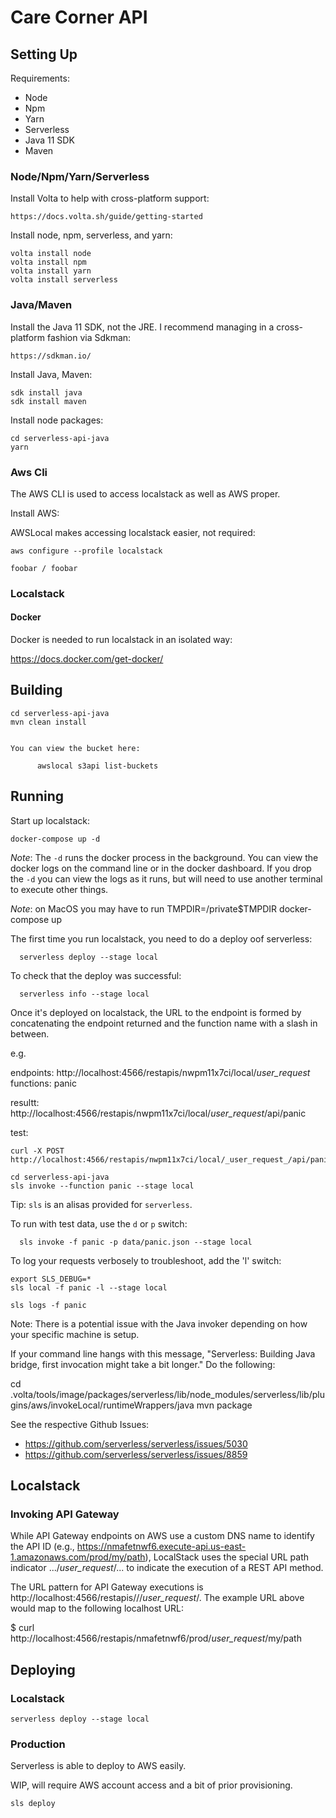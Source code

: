 # Care Corner API

## Setting Up

 Requirements:
  - Node
  - Npm
  - Yarn
  - Serverless
  - Java 11 SDK
  - Maven

### Node/Npm/Yarn/Serverless

Install Volta to help with cross-platform support:

    https://docs.volta.sh/guide/getting-started

Install node, npm, serverless, and yarn:

    volta install node
    volta install npm
    volta install yarn
    volta install serverless

### Java/Maven

Install the Java 11 SDK, not the JRE.
I recommend managing in a cross-platform fashion via Sdkman:

    https://sdkman.io/

Install Java, Maven:

    sdk install java
    sdk install maven


Install node packages:

    cd serverless-api-java
    yarn


### Aws Cli

The AWS CLI is used to access localstack as well as AWS proper.


Install AWS:

AWSLocal makes accessing localstack easier, not required:


    aws configure --profile localstack

    foobar / foobar

### Localstack


#### Docker

Docker is needed to run localstack in an isolated way:

  https://docs.docker.com/get-docker/

## Building

    cd serverless-api-java
    mvn clean install


    You can view the bucket here:

          awslocal s3api list-buckets

## Running

  Start up localstack:

    docker-compose up -d

  _Note_: The `-d` runs the docker process in the background. You can view the docker
  logs on the command line or in the docker dashboard. If you drop the `-d` you
  can view the logs as it runs, but will need to use another terminal to execute
  other things.

  _Note_: on MacOS you may have to run TMPDIR=/private$TMPDIR docker-compose up

  The first time you run localstack, you need to do a deploy oof serverless:

      serverless deploy --stage local

  To check that the deploy was successful:

      serverless info --stage local

  Once it's deployed on localstack, the URL to the endpoint is formed by
  concatenating the endpoint returned and the function name with a slash in
  between.

  e.g.

  endpoints: http://localhost:4566/restapis/nwpm11x7ci/local/_user_request_
  functions: panic

  resultt: http://localhost:4566/restapis/nwpm11x7ci/local/_user_request_/api/panic


test:

    curl -X POST http://localhost:4566/restapis/nwpm11x7ci/local/_user_request_/api/panic

    cd serverless-api-java
    sls invoke --function panic --stage local

 Tip: `sls` is an alisas provided for `serverless`.

 To run with test data, use the `d` or `p` switch:

      sls invoke -f panic -p data/panic.json --stage local

To log your requests verbosely to troubleshoot, add the 'l' switch:

    export SLS_DEBUG=*
    sls local -f panic -l --stage local

    sls logs -f panic

Note: There is a potential issue with the Java invoker depending on how
your specific machine is setup.

If your command line hangs with this message,
"Serverless: Building Java bridge, first invocation might take a bit longer."
Do the following:

  cd .volta/tools/image/packages/serverless/lib/node_modules/serverless/lib/plugins/aws/invokeLocal/runtimeWrappers/java
  mvn package

See the respective Github Issues:

  - https://github.com/serverless/serverless/issues/5030
  - https://github.com/serverless/serverless/issues/8859

## Localstack

### Invoking API Gateway

While API Gateway endpoints on AWS use a custom DNS name to identify the API ID
(e.g., https://nmafetnwf6.execute-api.us-east-1.amazonaws.com/prod/my/path),
LocalStack uses the special URL path indicator .../_user_request_/... to indicate
the execution of a REST API method.

The URL pattern for API Gateway executions is
http://localhost:4566/restapis/<apiId>/<stage>/_user_request_/<methodPath>.
The example URL above would map to the following localhost URL:

$ curl http://localhost:4566/restapis/nmafetnwf6/prod/_user_request_/my/path

## Deploying

### Localstack

    serverless deploy --stage local


### Production

Serverless is able to deploy to AWS easily.

WIP, will require AWS account access and a bit of prior provisioning.

    sls deploy

